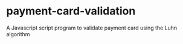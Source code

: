 # payment-card-validation
A Javascript script program to validate payment card using the Luhn algorithm
